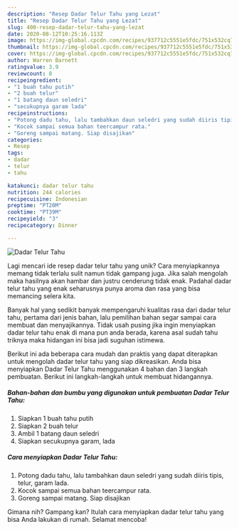 ```yaml
---
description: "Resep Dadar Telur Tahu yang Lezat"
title: "Resep Dadar Telur Tahu yang Lezat"
slug: 400-resep-dadar-telur-tahu-yang-lezat
date: 2020-08-12T10:25:16.113Z
image: https://img-global.cpcdn.com/recipes/937712c5551e5fdc/751x532cq70/dadar-telur-tahu-foto-resep-utama.jpg
thumbnail: https://img-global.cpcdn.com/recipes/937712c5551e5fdc/751x532cq70/dadar-telur-tahu-foto-resep-utama.jpg
cover: https://img-global.cpcdn.com/recipes/937712c5551e5fdc/751x532cq70/dadar-telur-tahu-foto-resep-utama.jpg
author: Warren Barnett
ratingvalue: 3.9
reviewcount: 8
recipeingredient:
- "1 buah tahu putih"
- "2 buah telur"
- "1 batang daun seledri"
- "secukupnya garam lada"
recipeinstructions:
- "Potong dadu tahu, lalu tambahkan daun seledri yang sudah diiris tipis, telur, garam lada."
- "Kocok sampai semua bahan teercampur rata."
- "Goreng sampai matang. Siap disajikan"
categories:
- Resep
tags:
- dadar
- telur
- tahu

katakunci: dadar telur tahu 
nutrition: 244 calories
recipecuisine: Indonesian
preptime: "PT20M"
cooktime: "PT39M"
recipeyield: "3"
recipecategory: Dinner

---
```



![Dadar Telur Tahu](https://img-global.cpcdn.com/recipes/937712c5551e5fdc/751x532cq70/dadar-telur-tahu-foto-resep-utama.jpg)

Lagi mencari ide resep dadar telur tahu yang unik? Cara menyiapkannya memang tidak terlalu sulit namun tidak gampang juga. Jika salah mengolah maka hasilnya akan hambar dan justru cenderung tidak enak. Padahal dadar telur tahu yang enak seharusnya punya aroma dan rasa yang bisa memancing selera kita.



Banyak hal yang sedikit banyak mempengaruhi kualitas rasa dari dadar telur tahu, pertama dari jenis bahan, lalu pemilihan bahan segar sampai cara membuat dan menyajikannya. Tidak usah pusing jika ingin menyiapkan dadar telur tahu enak di mana pun anda berada, karena asal sudah tahu triknya maka hidangan ini bisa jadi suguhan istimewa.


Berikut ini ada beberapa cara mudah dan praktis yang dapat diterapkan untuk mengolah dadar telur tahu yang siap dikreasikan. Anda bisa menyiapkan Dadar Telur Tahu menggunakan 4 bahan dan 3 langkah pembuatan. Berikut ini langkah-langkah untuk membuat hidangannya.

<!--inarticleads1-->

##### Bahan-bahan dan bumbu yang digunakan untuk pembuatan Dadar Telur Tahu:

1. Siapkan 1 buah tahu putih
1. Siapkan 2 buah telur
1. Ambil 1 batang daun seledri
1. Siapkan secukupnya garam, lada




<!--inarticleads2-->

##### Cara menyiapkan Dadar Telur Tahu:

1. Potong dadu tahu, lalu tambahkan daun seledri yang sudah diiris tipis, telur, garam lada.
1. Kocok sampai semua bahan teercampur rata.
1. Goreng sampai matang. Siap disajikan




Gimana nih? Gampang kan? Itulah cara menyiapkan dadar telur tahu yang bisa Anda lakukan di rumah. Selamat mencoba!
